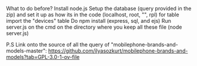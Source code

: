 What to do before?
Install node.js
Setup the database (query provided in the zip) and set it up as how its in the code (localhost, root, "", rpl) for table import the "devices" table
Do npm install (express, sql, and ejs)
Run server.js on the cmd on the directory where you keep all these file (node server.js)

P.S
Link onto the source of all the query of "mobilephone-brands-and-models-master":
https://github.com/ilyasozkurt/mobilephone-brands-and-models?tab=GPL-3.0-1-ov-file
